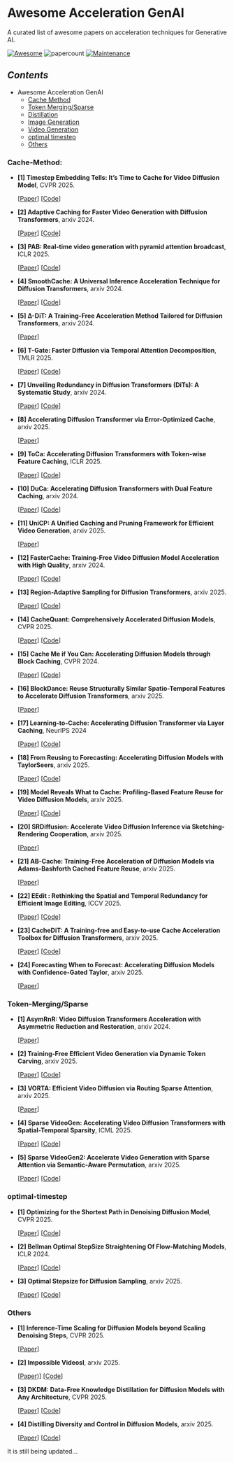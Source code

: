 # Awesome Acceleration GenAI  
A curated list of awesome papers on acceleration techniques for Generative AI.

[![Awesome](https://cdn.rawgit.com/sindresorhus/awesome/d7305f38d29fed78fa85652e3a63e154dd8e8829/media/badge.svg)](https://github.com/sindresorhus/awesome)
![papercount](https://img.shields.io/badge/paper_count-14-pink)
[![Maintenance](https://img.shields.io/badge/maintained%3F-yes-green.svg)](https://github.com/Naereen/StrapDown.js/graphs/commit-activity)

## <span id="head1"> *Contents* </span>

- Awesome Acceleration GenAI
  - [Cache Method](#Cache-Method)
  - [Token Merging/Sparse](#Token-Merging/Sparse)
  - [Distillation](#Distillation)
  - [Image Generation](#image-generation)
  - [Video Generation](#video-generation)
  - [optimal timestep](#optimal-timestep) 
  - [Others](#Others) 


### Cache-Method:


- **[1] Timestep Embedding Tells: It’s Time to Cache for Video Diffusion Model**, CVPR 2025.
  
  [[Paper](https://arxiv.org/pdf/2411.19108)]
  [[Code](https://liewfeng.github.io/TeaCache/)]


- **[2] Adaptive Caching for Faster Video Generation with Diffusion Transformers**, arxiv 2024.
  
  [[Paper](https://arxiv.org/pdf/2411.02397)]
  [[Code](https://adacache-dit.github.io/)]
  

- **[3] PAB: Real-time video generation with pyramid attention broadcast**, ICLR 2025.
  
  [[Paper](https://arxiv.org/pdf/2408.12588)]
  [[Code](https://github.com/NUS-HPC-AI-Lab/VideoSys)]
  

- **[4] SmoothCache: A Universal Inference Acceleration Technique for Diffusion Transformers**, arxiv 2024.
  
  [[Paper](https://arxiv.org/pdf/2411.10510)]
  [[Code](https://github.com/Roblox/SmoothCache)]

- **[5] Δ-DiT: A Training-Free Acceleration Method Tailored for Diffusion Transformers**, arxiv 2024.
  
  [[Paper](https://arxiv.org/pdf/2406.01125)]


- **[6] T-Gate: Faster Diffusion via Temporal Attention Decomposition**, TMLR 2025.
  
  [[Paper](https://arxiv.org/abs/2404.02747)]
  [[Code](https://github.com/HaozheLiu-ST/T-GATE)]
  

- **[7] Unveiling Redundancy in Diffusion Transformers (DiTs): A Systematic Study**, arxiv 2024.
  
  [[Paper](https://arxiv.org/abs/2411.13588)]
  [[Code](https://github.com/xdit-project/DiTCacheAnalysis)]
  

- **[8] Accelerating Diffusion Transformer via Error-Optimized Cache**, arxiv 2025.

  [[Paper](https://arxiv.org/pdf/2501.19243)]
  


- **[9] ToCa: Accelerating Diffusion Transformers with Token-wise Feature Caching**, ICLR 2025.
  
  [[Paper](https://arxiv.org/abs/2410.05317)]
  [[Code](https://github.com/Shenyi-Z/ToCa)]
  

- **[10] DuCa: Accelerating Diffusion Transformers with Dual Feature Caching**, arxiv 2024.
  
  [[Paper](https://arxiv.org/abs/2412.18911)]
  [[Code](https://github.com/Shenyi-Z/DuCa)]


- **[11] UniCP: A Unified Caching and Pruning Framework for Efficient Video Generation**, arxiv 2025.
  
  [[Paper](https://arxiv.org/pdf/2502.04393)]


- **[12] FasterCache: Training-Free Video Diffusion Model Acceleration with High Quality**, arxiv 2024.
  
  [[Paper](https://arxiv.org/pdf/2410.19355)]
  [[Code](https://vchitect.github.io/FasterCache/)]

- **[13] Region-Adaptive Sampling for Diffusion Transformers**, arxiv 2025.
  
  [[Paper](https://arxiv.org/pdf/2502.10389)]
  [[Code](https://microsoft.github.io/RAS/)]

- **[14] CacheQuant: Comprehensively Accelerated Diffusion Models**, CVPR 2025.
  
  [[Paper](https://arxiv.org/pdf/2503.01323v1)]
  [[Code](https://github.com/BienLuky/CacheQuant)]

- **[15] Cache Me if You Can: Accelerating Diffusion Models through Block Caching**, CVPR 2024.
  
  [[Paper](https://openaccess.thecvf.com/content/CVPR2024/papers/Wimbauer_Cache_Me_if_You_Can_Accelerating_Diffusion_Models_through_Block_CVPR_2024_paper.pdf)]
  [[Code](https://fwmb.github.io/blockcaching/#)]

- **[16] BlockDance: Reuse Structurally Similar Spatio-Temporal Features to Accelerate Diffusion Transformers**, arxiv 2025.
  
  [[Paper](https://arxiv.org/pdf/2503.15927)]

- **[17] Learning-to-Cache: Accelerating Diffusion Transformer via Layer Caching**, NeurIPS 2024
  
  [[Paper](https://arxiv.org/pdf/2406.01733)]
  [[Code](https://github.com/horseee/learning-to-cache)]

- **[18] From Reusing to Forecasting: Accelerating Diffusion Models with TaylorSeers**, arxiv 2025.
  
  [[Paper](https://arxiv.org/pdf/2503.06923)]
  [[Code](https://github.com/Shenyi-Z/TaylorSeer)]


- **[19] Model Reveals What to Cache: Profiling-Based Feature Reuse for Video Diffusion Models**, arxiv 2025.
  
  [[Paper](https://arxiv.org/pdf/2504.03140)]
  [[Code](https://github.com/GeekGuru123/ProfilingDiT/tree/main)]

- **[20] SRDiffusion: Accelerate Video Diffusion Inference via Sketching-Rendering Cooperation**, arxiv 2025.
  
  [[Paper](https://arxiv.org/pdf/2505.19151)]

- **[21] AB-Cache: Training-Free Acceleration of Diffusion Models via Adams-Bashforth Cached Feature Reuse**, arxiv 2025.
  
  [[Paper](https://arxiv.org/pdf/2504.10540)]


- **[22] EEdit : Rethinking the Spatial and Temporal Redundancy for Efficient Image Editing**, ICCV 2025.
  
  [[Paper](https://arxiv.org/pdf/2503.10270)]
  [[Code](https://github.com/yuriYanZeXuan/EEdit?tab=readme-ov-file)]


- **[23] CacheDiT: A Training-free and Easy-to-use Cache Acceleration Toolbox for Diffusion Transformers**, arxiv 2025.
  
  [[Paper]()]
  [[Code](https://github.com/vipshop/cache-dit?tab=readme-ov-file)]


- **[24] Forecasting When to Forecast: Accelerating Diffusion Models with Confidence-Gated Taylor**, arxiv 2025.
  
  [[Paper](https://arxiv.org/pdf/2508.02240)]


### Token-Merging/Sparse

- **[1] AsymRnR: Video Diffusion Transformers Acceleration with Asymmetric Reduction and Restoration**, arxiv 2024.
  
  [[Paper](https://arxiv.org/abs/2412.11706)]

- **[2] Training-Free Efficient Video Generation via Dynamic Token Carving**, arxiv 2025.
  
  [[Paper](https://arxiv.org/pdf/2505.16864)]
  [[Code](https://github.com/dvlab-research/Jenga)]

- **[3] VORTA: Efficient Video Diffusion via Routing Sparse Attention**, arxiv 2025.
  
  [[Paper](https://arxiv.org/pdf/2505.18809)]

- **[4] Sparse VideoGen: Accelerating Video Diffusion Transformers with Spatial-Temporal Sparsity**, ICML 2025.
  
  [[Paper](https://arxiv.org/pdf/2502.01776)]
  [[Code](https://github.com/svg-project/Sparse-VideoGen)]

- **[5] Sparse VideoGen2: Accelerate Video Generation with Sparse Attention via Semantic-Aware Permutation**, arxiv 2025.
  
  [[Paper](https://arxiv.org/pdf/2505.18875)]
  [[Code](https://github.com/svg-project/Sparse-VideoGen)]



### optimal-timestep

- **[1] Optimizing for the Shortest Path in Denoising Diffusion Model**, CVPR 2025.
   
  [[Paper](https://arxiv.org/pdf/2503.03265)]
  [[Code](https://github.com/UnicomAI/ShortDF)]

- **[2] Bellman Optimal StepSize Straightening Of Flow-Matching Models**, ICLR 2024.
   
  [[Paper](https://arxiv.org/pdf/2312.16414)]
  [[Code](https://github.com/nguyenngocbaocmt02/BOSS)]

- **[3] Optimal Stepsize for Diffusion Sampling**, arxiv 2025.
   
  [[Paper](https://arxiv.org/pdf/2503.21774v1)]
  [[Code](https://github.com/bebebe666/OptimalSteps)]



### Others 
  
- **[1] Inference-Time Scaling for Diffusion Models beyond Scaling Denoising Steps**, CVPR 2025.
   
  [[Paper](https://arxiv.org/pdf/2501.09732)]

- **[2] Impossible Videosl**, arxiv 2025.
   
  [[Paper](https://arxiv.org/pdf/2503.14378))]
  [[Code](https://github.com/showlab/Impossible-Videos?tab=readme-ov-file)]

- **[3] DKDM: Data-Free Knowledge Distillation for Diffusion Models with Any
Architecture**, CVPR 2025.
   
  [[Paper](https://arxiv.org/pdf/2409.03550)]
  [[Code](https://github.com/qianlong0502/DKDM)]

- **[4] Distilling Diversity and Control in Diffusion Models**, arxiv 2025.
   
  [[Paper](https://arxiv.org/pdf/2503.10637)]
  [[Code](https://distillation.baulab.info/)]
  
It is still being updated...



